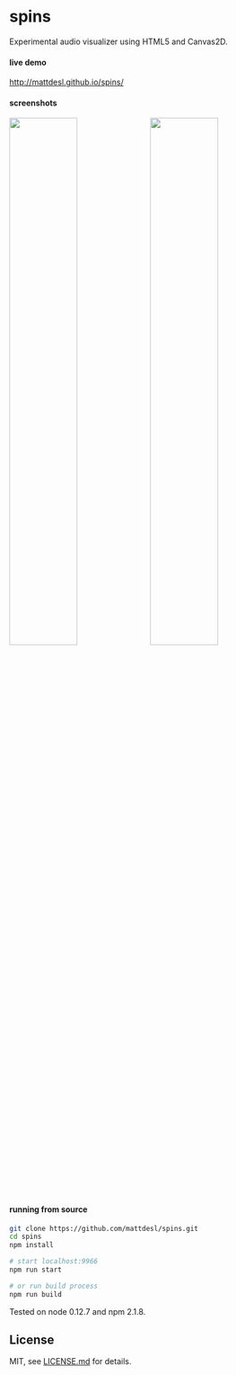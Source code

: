 # spins

Experimental audio visualizer using HTML5 and Canvas2D.

#### live demo

http://mattdesl.github.io/spins/

#### screenshots

<img src="http://i.imgur.com/ErtIEYn.png" width="49%" />
<img src="http://i.imgur.com/XY4MQnH.png" width="49%" />

#### running from source

```sh
git clone https://github.com/mattdesl/spins.git
cd spins
npm install

# start localhost:9966
npm run start

# or run build process
npm run build
```

Tested on node 0.12.7 and npm 2.1.8.

## License

MIT, see [LICENSE.md](http://github.com/mattdesl/spins/blob/master/LICENSE.md) for details.
